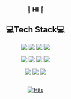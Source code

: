 <div align=center>

### 👋 Hi 👋 

</div>  
  
<div align=center>
  
## 💻Tech Stack💻
  
</div>

<div align=center>

<img src="https://img.shields.io/badge/Delphi-ee1f35?style=flat-square&logo=Delphi&logoColor=white"/>  <img src="https://img.shields.io/badge/JAVA-007396?style=flat-square&logo=JAVA&logoColor=white"/>  <img src="https://img.shields.io/badge/Python-3776ab?style=flat-square&logo=Python&logoColor=white"/>  <img src="https://img.shields.io/badge/Flask-000000?style=flat-square&logo=Flask&logoColor=white"/> 
  
<img src="https://img.shields.io/badge/Arduino-00979d?style=flat-square&logo=Arduino&logoColor=white"/>  <img src="https://img.shields.io/badge/C-a8b9cc?style=flat-square&logo=C&logoColor=white"/>  <img src="https://img.shields.io/badge/HTML5-e34f26?style=flat-square&logo=HTML&logoColor=white"/>  <img src="https://img.shields.io/badge/JavaScript-e7df1e?style=flat-square&logo=JavaScript&logoColor=white"/>

<img src="https://img.shields.io/badge/Eclipse IDE-2c2255?style=flat-square&logo=Eclipse&logoColor=white"/>
<img src="https://img.shields.io/badge/IntelliJ IDEA-000000?style=flat-square&logo=IntelliJ&logoColor=white"/>
<img src="https://img.shields.io/badge/Git-f05032?style=flat-square&logo=Git&logoColor=white"/>
  
</div>  
  
##  
<div align=center>
  
[![Hits](https://hits.seeyoufarm.com/api/count/incr/badge.svg?url=https%3A%2F%2Fgithub.com%2Fals9566&count_bg=%239FD4FF&title_bg=%23869ED1&icon=&icon_color=%23DFCECE&title=VISIT&edge_flat=false)](https://hits.seeyoufarm.com)

</div>
